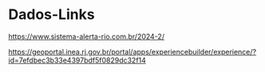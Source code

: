 # Dados-Links

https://www.sistema-alerta-rio.com.br/2024-2/

https://geoportal.inea.rj.gov.br/portal/apps/experiencebuilder/experience/?id=7efdbec3b33e4397bdf5f0829dc32f14
